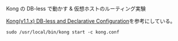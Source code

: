 Kong の DB-less で動かす & 仮想ホストのルーティング実験

[Kong(v1.1.x) DB-less and Declarative Configuration](https://docs.konghq.com/1.1.x/db-less-and-declarative-config/)を参考にしている。

```
sudo /usr/local/bin/kong start -c kong.conf
```
